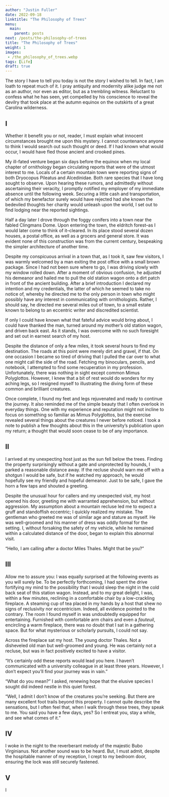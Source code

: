 ```yaml
---
author: "Justin Fuller"
date: 2022-09-18
linktitle: "The Philosophy of Trees"
menu:
  main:
    parent: posts
next: /posts/the-philosophy-of-trees
title: "The Philosophy of Trees"
weight: 1
images:
 - /the_philosophy_of_trees.webp
tags: [Life]
draft: true
---
```


<span class="story">

The story I have to tell you today is not the story I wished to tell. In fact, I am loath to repeat much of it. I pray antiquity and modernity alike judge me not as an author, nor even as editor, but as a trembling witness. Reluctant to confess what he has seen, yet compelled by his conscience to reveal the devilry that took place at the autumn equinox on the outskirts of a great Carolina wilderness.

<!--more-->

## I

Whether it benefit you or not, reader, I must explain what innocent circumstances brought me upon this mystery. I cannot countenance anyone to think I would search out such thought or deed. If I had known what would occur, I would have fled those ancient and crooked pines.

My ill-fated venture began six days before the equinox when my local chapter of ornithology began circulating reports that were of the utmost interest to me. Locals of a certain mountain town were reporting signs of both Dryocopus Pileatus and Alcedinidae. Both rare species that I have long sought to observe. Upon hearing these rumors, and admittedly without ascertaining their veracity, I promptly notified my employer of my immediate absence until the following week. Securing a little cash and transportation, of which my benefactor surely would have rejected had she known the bedeviled thoughts her charity would unleash upon the world, I set out to find lodging near the reported sightings.

Half a day later I drove through the foggy conifers into a town near the fabled Clingmans Dome. Upon entering the town, the eldritch forest–as I would later come to think of it–cleared. In its place stood several dozen houses, a postal office, as well as a grocers and general store. It was evident none of this construction was from the current century, bespeaking the simpler architecture of another time. 

Despite my conspicuous arrival in a town that, as I took it, saw few visitors, I was warmly welcomed by a man exiting the post office with a small brown package. Since I had not been sure where to go, I was driving slowly with my window rolled down. After a moment of obvious confusion, he adjusted his demeanor and hailed me to pull the old station wagon onto a dirt patch in front of the ancient building. After a brief introduction I declared my intention and my credentials, the latter of which he seemed to take no notice of, whereby he directed me to the only person in town who might possibly have any interest in communicating with ornithologists. Rather, I should say, he directed me several miles out of town, to a small estate known to belong to an eccentric writer and discredited scientist.

If only I could have known what that fateful advice would bring about, I could have thanked the man, turned around my mother’s old station wagon, and driven back east. As it stands, I was overcome with no such foresight and set out in earnest search of my host. 

Despite the distance of only a few miles, it took several hours to find my destination. The roads at this point were merely dirt and gravel, if that. On one occasion I became so tired of driving that I pulled the car over to what one might call the side of the road. Fetching my binoculars, pencils, and notebook, I attempted to find some recuperation in my profession. Unfortunately, there was nothing in sight except common Mimus Polyglottos. However, I knew that a bit of rest would do wonders for my aching legs, so I resigned myself to illustrating the diving form of these common and brilliant creatures.

Once complete, I found my feet and legs rejuvenated and ready to continue the journey. It also reminded me of the simple beauty that I often overlook in everyday things. One with my experience and reputation might not incline to focus on something so familiar as Mimus Polyglottos, but the exercise revealed several things about the creatures I never before noticed. I took a note to publish a few thoughts about this in the university’s publication upon my return; a thought that would soon cease to be of any importance.

## II

I arrived at my unexpecting host just as the sun fell below the trees. Finding the property surprisingly without a gate and unprotected by hounds, I parked a reasonable distance away. If the recluse should warn me off with a shotgun I would be safe, but if he watched my approach, he would hopefully see my friendly and hopeful demeanor. Just to be safe, I gave the horn a few taps and shouted a greeting.

Despite the unusual hour for callers and my unexpected visit, my host opened his door, greeting me with warranted apprehension, but without aggression. My assumption about a mountain recluse led me to expect a gruff and standoffish eccentric; I quickly realized my mistake. The gentleman who greeted me was of similar age and stature as myself. He was well-groomed and his manner of dress was oddly formal for the setting. I, without forsaking the safety of my vehicle, while he remained within a calculated distance of the door, began to explain this abnormal visit.

“Hello, I am calling after a doctor Miles Thales. Might that be you?”

## III

Allow me to assure you: I was equally surprised at the following events as you will surely be. To be perfectly forthcoming, I had spent the drive fortifying my mind to the possibility that I would sleep the night in the cold back seat of this station wagon. Instead, and to my great delight, I was, within a few minutes, reclining in a comfortable chair by a low-crackling fireplace. A steaming cup of tea placed in my hands by a host that shew no signs of reclusivity nor eccentricism. Indeed, all evidence pointed to the contrary. The room I found myself in was undoubtedly equipped for entertaining. Furnished with comfortable arm chairs and even a <i>fauteuil</i>, encircling a warm fireplace, there was no doubt that I sat in a gathering space. But for what mysterious or scholarly pursuits, I could not say.

Across the fireplace sat my host. The young doctor Thales. Not a disheveled old man but well-groomed and young. He was certainly not a recluse, but was in fact positively excited to have a visitor.

“It’s certainly odd these reports would lead you here. I haven’t communicated with a university colleague in at least three years. However, I don’t expect you’ll find your journey was in vain.”

“What do you mean?” I asked, renewing hope that the elusive species I sought did indeed nestle in this quiet forest.

“Well, I admit I don’t know of the creatures you’re seeking. But there are many excellent foot trails beyond this property. I cannot quite describe the sensations, but I often feel that, when I walk through these trees, they speak to me. You said you have a few days, yes? So I entreat you, stay a while, and see what comes of it.”

## IV
I woke in the night to the reverberant melody of the majestic Bubo Virginianus. Not another sound was to be heard. But, I must admit, despite the hospitable manner of my reception, I crept to my bedroom door, ensuring the lock was still securely fastened.

## V
I 


</span>
